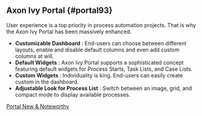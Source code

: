 ## Axon Ivy Portal {#portal93}

User experience is a top priority in process automation projects. 
That is why the Axon Ivy Portal has been massively enhanced.

- __Customizable Dashboard__ : End-users can choose between different layouts, enable and disable default columns and even add custom columns at will.
- __Default Widgets__ : Axon Ivy Portal supports a sophisticated concept featuring default widgets for Process Starts, Task Lists, and Case Lists.
- __Custom Widgets__ : Individuality is king. End-users can easily create custom in the dashboard.
- __Adjustable Look for Process List__ : Switch between an image, grid, and compact mode to display available processes.

<div class="short-links">
	<a href="/portal/9.3/doc/portal-developer-guide/introduction/index.html#new-noteworthy-9-3"
		target="_blank" rel="noopener noreferrer">
		<i class="si si-book"></i> Portal New & Noteworthy
	</a>
</div>
